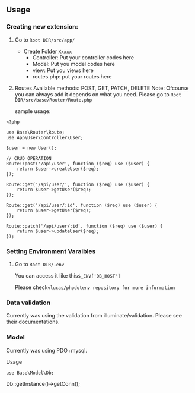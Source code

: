 ## Usage

### Creating new extension:

1) Go to `Root DIR/src/app/`
   * Create Folder `Xxxxx`
     * Controller: Put your controller codes here
     * Model: Put you model codes here
     * view: Put you views here
     * routes.php: put your routes here
2) Routes
   Available methods: POST, GET, PATCH, DELETE
   Note: Ofcourse you can always add it depends on what you need. Please go to `Root DIR/src/base/Router/Route.php`

    sample usage:

```
<?php

use Base\Router\Route;
use App\User\Controller\User;

$user = new User();

// CRUD OPERATION
Route::post('/api/user', function ($req) use ($user) {
    return $user->createUser($req);
});

Route::get('/api/user/', function ($req) use ($user) {
    return $user->getUser($req);
});

Route::get('/api/user/:id', function ($req) use ($user) {
    return $user->getUser($req);
});

Route::patch('/api/user/:id', function ($req) use ($user) {
    return $user->updateUser($req);
});
```


### Setting Environment Varaibles

1. Go to `Root DIR/.env`

    You can access it like this`$_ENV['DB_HOST']`

    Please check`vlucas/phpdotenv repository for more information`


### Data validation

Currently was using the validation from illuminate/validation. Please see their documentations.

### Model

Currently was using PDO+mysql. 

Usage

```
use Base\Model\Db;
```

Db::getInstance()->getConn();
